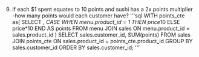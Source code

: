  9.  If each $1 spent equates to 10 points and sushi has a 2x points multiplier -how many points would each customer have?
'''sql
WITH points_cte as(
SELECT *,
CASE
	WHEN menu.product_id = 1 THEN price*10
	ELSE price*10 END 
	AS points
FROM menu
JOIN sales
ON menu.product_id = sales.product_id
 	)
SELECT sales.customer_id, SUM(points)
FROM sales
JOIN points_cte
ON sales.product_id = points_cte.product_id
GROUP BY sales.customer_id
ORDER BY sales.customer_id;
'''
